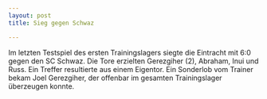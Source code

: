 ```yaml
---
layout: post
title: Sieg gegen Schwaz

---
```


Im letzten Testspiel des ersten Trainingslagers siegte die Eintracht mit 6:0 gegen den SC Schwaz. Die Tore erzielten Gerezgiher (2), Abraham, Inui und Russ. Ein Treffer resultierte aus einem Eigentor. Ein Sonderlob vom Trainer bekam Joel Gerezgiher, der offenbar im gesamten Trainingslager überzeugen konnte.


